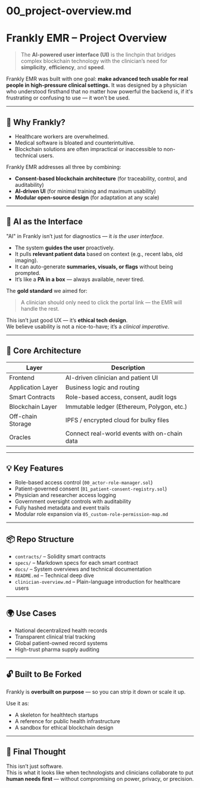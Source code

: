 # 00_project-overview.md

Frankly EMR – Project Overview
==============================

> The **AI-powered user interface (UI)** is the linchpin that bridges complex blockchain technology with the clinician’s need for **simplicity**, **efficiency**, and **speed**.

Frankly EMR was built with one goal: **make advanced tech usable for real people in high-pressure clinical settings.** It was designed by a physician who understood firsthand that no matter how powerful the backend is, if it's frustrating or confusing to use — it won't be used.

---

## 🎯 Why Frankly?

- Healthcare workers are overwhelmed.
- Medical software is bloated and counterintuitive.
- Blockchain solutions are often impractical or inaccessible to non-technical users.

Frankly EMR addresses all three by combining:
- **Consent-based blockchain architecture** (for traceability, control, and auditability)
- **AI-driven UI** (for minimal training and maximum usability)
- **Modular open-source design** (for adaptation at any scale)

---

## 🧠 AI as the Interface

"AI" in Frankly isn’t just for diagnostics — it *is the user interface*.

- The system **guides the user** proactively.
- It pulls **relevant patient data** based on context (e.g., recent labs, old imaging).
- It can auto-generate **summaries, visuals, or flags** without being prompted.
- It’s like a **PA in a box** — always available, never tired.

The **gold standard** we aimed for:  
> A clinician should only need to click the portal link — the EMR will handle the rest.

This isn’t just good UX — it’s **ethical tech design**.  
We believe usability is not a nice-to-have; it’s a *clinical imperative*.

---

## 🧱 Core Architecture

| Layer | Description |
|-------|-------------|
| Frontend | AI-driven clinician and patient UI |
| Application Layer | Business logic and routing |
| Smart Contracts | Role-based access, consent, audit logs |
| Blockchain Layer | Immutable ledger (Ethereum, Polygon, etc.) |
| Off-chain Storage | IPFS / encrypted cloud for bulky files |
| Oracles | Connect real-world events with on-chain data |

---

## 💡 Key Features

- Role-based access control (`00_actor-role-manager.sol`)
- Patient-governed consent (`01_patient-consent-registry.sol`)
- Physician and researcher access logging
- Government oversight controls with auditability
- Fully hashed metadata and event trails
- Modular role expansion via `05_custom-role-permission-map.md`

---

## 📦 Repo Structure

- `contracts/` – Solidity smart contracts
- `specs/` – Markdown specs for each smart contract
- `docs/` – System overviews and technical documentation
- `README.md` – Technical deep dive
- `clinician-overview.md` – Plain-language introduction for healthcare users

---

## 🌍 Use Cases

- National decentralized health records
- Transparent clinical trial tracking
- Global patient-owned record systems
- High-trust pharma supply auditing

---

## 🔓 Built to Be Forked

Frankly is **overbuilt on purpose** — so you can strip it down or scale it up.

Use it as:
- A skeleton for healthtech startups
- A reference for public health infrastructure
- A sandbox for ethical blockchain design

---

## 🧠 Final Thought

This isn’t just software.  
This is what it looks like when technologists and clinicians collaborate to put **human needs first** — without compromising on power, privacy, or precision.
